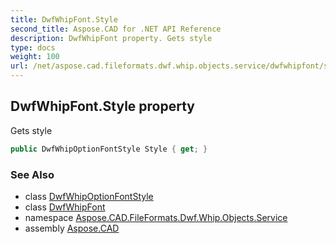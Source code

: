 ```yaml
---
title: DwfWhipFont.Style
second_title: Aspose.CAD for .NET API Reference
description: DwfWhipFont property. Gets style
type: docs
weight: 100
url: /net/aspose.cad.fileformats.dwf.whip.objects.service/dwfwhipfont/style/
---
```

## DwfWhipFont.Style property

Gets style

```csharp
public DwfWhipOptionFontStyle Style { get; }
```

### See Also

* class [DwfWhipOptionFontStyle](../../../aspose.cad.fileformats.dwf.whip.objects.service.font/dwfwhipoptionfontstyle/)
* class [DwfWhipFont](../)
* namespace [Aspose.CAD.FileFormats.Dwf.Whip.Objects.Service](../../dwfwhipfont/)
* assembly [Aspose.CAD](../../../)


